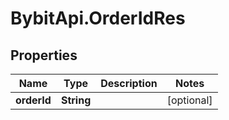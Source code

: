 # BybitApi.OrderIdRes

## Properties
Name | Type | Description | Notes
------------ | ------------- | ------------- | -------------
**orderId** | **String** |  | [optional] 


